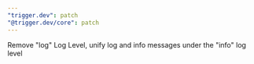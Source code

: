 ```yaml
---
"trigger.dev": patch
"@trigger.dev/core": patch
---
```


Remove "log" Log Level, unify log and info messages under the "info" log level
